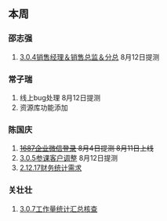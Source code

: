 ## 本周
### 邵志强
1. [3.0.4销售经理＆销售总监＆分总](https://run.mockplus.cn/JUWL82YmbOihzeaTZEpu/index.html?to=A8F4DB57-0981-4302-BC2D-7662FA947390) 8月12日提测

### 常子瑞
1. 线上bug处理 8月12日提测
2. 资源库功能添加

### 陈国庆
1. ~~[1687企业微信登录](https://run.mockplus.cn/jAiGue6lQ98fgxmlubub/index.html?to=D465EC0C-50F7-EC11-87AC-8C85901F4521) 8月4日提测 8月11日上线~~
2. [3.0.5参课客户调整](https://run.mockplus.cn/JUWL82YmbOihzeaTZEpu/index.html?to=27366DDC-B9FF-4545-BD33-8EF504A89784) 8月12日提测
3. [2.12.17财务统计需求](https://run.mockplus.cn/ID0sjaoNyT0u6vjw5vAc/index.html?to=18D7724B-C471-4C38-9CF0-7F0CCC06054F)

### 关壮壮
1. [3.0.7工作量统计汇总核查](https://run.mockplus.cn/JUWL82YmbOihzeaTZEpu/index.html?to=EFD620A0-792F-4AD9-9A1D-AFEE1177220B)
